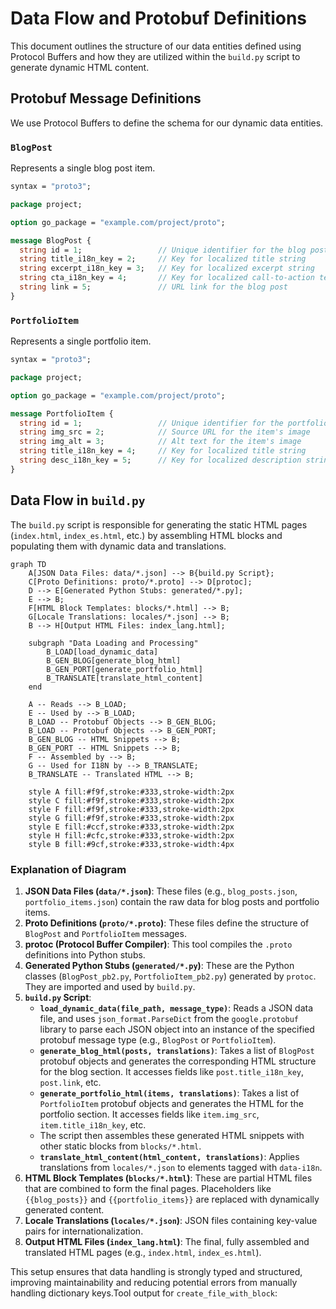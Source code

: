 # Data Flow and Protobuf Definitions

This document outlines the structure of our data entities defined using Protocol Buffers and how they are utilized within the `build.py` script to generate dynamic HTML content.

## Protobuf Message Definitions

We use Protocol Buffers to define the schema for our dynamic data entities.

### `BlogPost`

Represents a single blog post item.

```proto
syntax = "proto3";

package project;

option go_package = "example.com/project/proto";

message BlogPost {
  string id = 1;                 // Unique identifier for the blog post
  string title_i18n_key = 2;     // Key for localized title string
  string excerpt_i18n_key = 3;   // Key for localized excerpt string
  string cta_i18n_key = 4;       // Key for localized call-to-action text
  string link = 5;               // URL link for the blog post
}
```

### `PortfolioItem`

Represents a single portfolio item.

```proto
syntax = "proto3";

package project;

option go_package = "example.com/project/proto";

message PortfolioItem {
  string id = 1;                 // Unique identifier for the portfolio item
  string img_src = 2;            // Source URL for the item's image
  string img_alt = 3;            // Alt text for the item's image
  string title_i18n_key = 4;     // Key for localized title string
  string desc_i18n_key = 5;      // Key for localized description string
}
```

## Data Flow in `build.py`

The `build.py` script is responsible for generating the static HTML pages (`index.html`, `index_es.html`, etc.) by assembling HTML blocks and populating them with dynamic data and translations.

```mermaid
graph TD
    A[JSON Data Files: data/*.json] --> B{build.py Script};
    C[Proto Definitions: proto/*.proto] --> D[protoc];
    D --> E[Generated Python Stubs: generated/*.py];
    E --> B;
    F[HTML Block Templates: blocks/*.html] --> B;
    G[Locale Translations: locales/*.json] --> B;
    B --> H[Output HTML Files: index_lang.html];

    subgraph "Data Loading and Processing"
        B_LOAD[load_dynamic_data]
        B_GEN_BLOG[generate_blog_html]
        B_GEN_PORT[generate_portfolio_html]
        B_TRANSLATE[translate_html_content]
    end

    A -- Reads --> B_LOAD;
    E -- Used by --> B_LOAD;
    B_LOAD -- Protobuf Objects --> B_GEN_BLOG;
    B_LOAD -- Protobuf Objects --> B_GEN_PORT;
    B_GEN_BLOG -- HTML Snippets --> B;
    B_GEN_PORT -- HTML Snippets --> B;
    F -- Assembled by --> B;
    G -- Used for I18N by --> B_TRANSLATE;
    B_TRANSLATE -- Translated HTML --> B;

    style A fill:#f9f,stroke:#333,stroke-width:2px
    style C fill:#f9f,stroke:#333,stroke-width:2px
    style F fill:#f9f,stroke:#333,stroke-width:2px
    style G fill:#f9f,stroke:#333,stroke-width:2px
    style E fill:#ccf,stroke:#333,stroke-width:2px
    style H fill:#cfc,stroke:#333,stroke-width:2px
    style B fill:#9cf,stroke:#333,stroke-width:4px
```

### Explanation of Diagram

1. **JSON Data Files (`data/*.json`)**: These files (e.g., `blog_posts.json`, `portfolio_items.json`) contain the raw data for blog posts and portfolio items.
2. **Proto Definitions (`proto/*.proto`)**: These files define the structure of `BlogPost` and `PortfolioItem` messages.
3. **protoc (Protocol Buffer Compiler)**: This tool compiles the `.proto` definitions into Python stubs.
4. **Generated Python Stubs (`generated/*.py`)**: These are the Python classes (`BlogPost_pb2.py`, `PortfolioItem_pb2.py`) generated by `protoc`. They are imported and used by `build.py`.
5. **`build.py` Script**:
    * **`load_dynamic_data(file_path, message_type)`**: Reads a JSON data file, and uses `json_format.ParseDict` from the `google.protobuf` library to parse each JSON object into an instance of the specified protobuf message type (e.g., `BlogPost` or `PortfolioItem`).
    * **`generate_blog_html(posts, translations)`**: Takes a list of `BlogPost` protobuf objects and generates the corresponding HTML structure for the blog section. It accesses fields like `post.title_i18n_key`, `post.link`, etc.
    * **`generate_portfolio_html(items, translations)`**: Takes a list of `PortfolioItem` protobuf objects and generates the HTML for the portfolio section. It accesses fields like `item.img_src`, `item.title_i18n_key`, etc.
    * The script then assembles these generated HTML snippets with other static blocks from `blocks/*.html`.
    * **`translate_html_content(html_content, translations)`**: Applies translations from `locales/*.json` to elements tagged with `data-i18n`.
6. **HTML Block Templates (`blocks/*.html`)**: These are partial HTML files that are combined to form the final pages. Placeholders like `{{blog_posts}}` and `{{portfolio_items}}` are replaced with dynamically generated content.
7. **Locale Translations (`locales/*.json`)**: JSON files containing key-value pairs for internationalization.
8. **Output HTML Files (`index_lang.html`)**: The final, fully assembled and translated HTML pages (e.g., `index.html`, `index_es.html`).

This setup ensures that data handling is strongly typed and structured, improving maintainability and reducing potential errors from manually handling dictionary keys.Tool output for `create_file_with_block`:
